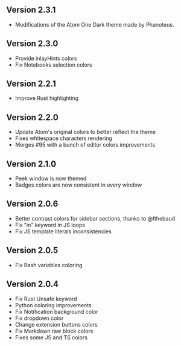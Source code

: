 ## Version 2.3.1
* Modifications of the Atom One Dark theme made by Phanoteus.

## Version 2.3.0
* Provide inlayHints colors
* Fix Notebooks selection colors

## Version 2.2.1
* Improve Rust highlighting

## Version 2.2.0
* Update Atom's original colors to better reflect the theme
* Fixes whitespace characters rendering
* Merges #95 with a bunch of editor colors improvements

## Version 2.1.0

* Peek window is now themed
* Badges colors are now consistent in every window

## Version 2.0.6

* Better contrast colors for sidebar sections, thanks to @fthebaud
* Fix "in" keyword in JS loops
* Fix JS template literals inconsistencies

## Version 2.0.5

* Fix Bash variables coloring

## Version 2.0.4

* Fix Rust Unsafe keyword
* Python coloring improvements
* Fix Notification background color
* Fix dropdown color
* Change extension buttons colors
* Fix Markdown raw block colors
* Fixes some JS and TS colors
